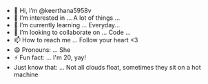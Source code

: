- 👋 Hi, I’m @keerthana5958v     
- 👀 I’m interested in ... A lot of things ...   
- 🌱 I’m currently learning ... Everyday...         
- 💞️ I’m looking to collaborate on ... Code ...     
- 📫 How to reach me ... Follow your heart <3         
- 😄 Pronouns: ... She  
- ⚡ Fun fact: ... I'm 20, yay!          
- Just know that: ... Not all clouds float, sometimes they sit on a hot machine    
 
<!--- 
keerthana5958v/keerthana5958v is a ✨ special ✨ repository because its `README.md` (this file) appears on your GitHub profile.
You can click the Preview link to take a look at your changes.
--->
